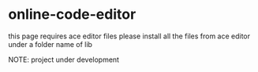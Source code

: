 # online-code-editor

this page requires ace editor files please install all the files from ace editor under a folder name of lib

NOTE: project under development
